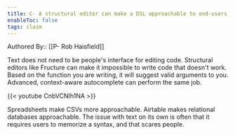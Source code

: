 ```yaml
---
title: C- A structural editor can make a DSL approachable to end-users
enableToc: false
tags: claim
---
```

Authored By:: [[P- Rob Haisfield]]

Text does not need to be people's interface for editing code. Structural editors like Fructure can make it impossible to write code that doesn't work. Based on the function you are writing, it will suggest valid arguments to you. Advanced, context-aware autocomplete can perform the same job.

{{< youtube CnbVCNIh1NA >}}

Spreadsheets make CSVs more approachable. Airtable makes relational databases approachable. The issue with text on its own is often that it requires users to memorize a syntax, and that scares people. 